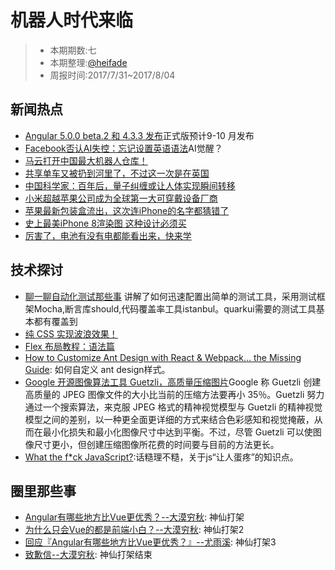 # 机器人时代来临

> - 本期期数:七    
> - 本期整理:[@heifade](https://github.com/heifade)
> - 周报时间:2017/7/31~2017/8/04 

## 新闻热点
- [Angular 5.0.0 beta.2 和 4.3.3 发布](https://www.oschina.net/news/87376/angular-5-0-0-beta2)正式版预计9-10 月发布
- [Facebook否认AI失控：忘记设置英语语法](http://www.nbd.com.cn/articles/2017-08-03/1135139.html)AI觉醒？
- [马云打开中国最大机器人仓库！](http://iuut.yvhvkb.cn/detail/2017/08/04/1654607.html?content_id=1654607&key=f5b5jJsZ0OVwNXi4ahJIZbekIvleNnky0MTHGGlQSg8p7ZfTnSc_mD54D7Cg3yTeldBDxi1oNrC2b-CRKUYN-67ttbyjGWj5qRfVjN3GfvexUWtzNijH_zT4-FfadyJT5Q9Nb6CokulqyjpT&pv_id=&cid=7&fr=1&i=1880223831)
- [共享单车又被扔到河里了，不过这一次是在英国](http://iuut.yvhvkb.cn/detail/2017/08/04/1656528.html?content_id=1656528&key=600cP0HjZOJsTvV9XP1DYA_Afj_StSRoOmprK8EKVyIec2cGu7wgd3YIynR73vfYhbNycdTuQoaTSKu1fLZMzfmpT94VsgMwwRl0wDfRd-K2cer9o5ZJjUgDm13duicMfxC-Vkg1zfDfZcAm&pv_id=&cid=7&fr=1&i=1880223831)
- [中国科学家：百年后，量子纠缠或让人体实现瞬间转移](http://iuut.yvhvkb.cn/detail/2017/08/03/1653565.html?content_id=1653565&key=f9eeclilm47_5TkU3RX2bZOk_8CatwrjbQdRE3FkP52xxRtb3mzgxrOSR-scPRrdndNxRrRcvw2dsv_o48W5Vxx2iNw6yV8lseKl1cqkuzlGk0i-1_oMzOeM6dXSDqQCuL3aDuAN-LRliMns&pv_id=&cid=7&fr=1&i=1880223831)
- [小米超越苹果公司成为全球第一大可穿戴设备厂商](http://iuut.yvhvkb.cn/detail/2017/08/03/1653678.html?content_id=1653678&key=80bcJw2C8OUEfnfMIgHwUSTxjALfQKS6ulVkS6pJtNns8bWIeak0xoOtTyra7g4kGoEe7uxCd2Hr1NqprcxUA6-LSJSsC15RjaOPpBn4D6L14fe_xSz4jmx0N6B3rC3lAulU7sfOtVGxiZnE&pv_id=&cid=7&fr=1&i=1880223831)
- [苹果最新包装盒流出，这次连iPhone的名字都猜错了](http://iuut.yvhvkb.cn/detail/2017/08/04/1656972.html?content_id=1656972&key=2182wEa3b_AuKirv_Bg-jViQOqiFqDeoNWRrLlf4iySJ7I2CsiaIFsE0tSQUcJgu57XFOZKGPt2FW07kLkpmJIkGhDPza-a-mZPnX851Q9s7Fy68qgKOs4PvTz3xdYgNQSO4bVv3K4GPpH84&pv_id=&cid=7&fr=1&i=1880223831)
- [史上最美iPhone 8渲染图 这种设计必须买](http://iuut.yvhvkb.cn/detail/2017/08/02/1639879.html?content_id=1639879&key=7a9dXEXM1JHPD_q7r7XooFdyecTLTETul1jAQFIGmOqUFqqtf-8uHx3l46XbgFCFFHV8FTmT55ziyjzuLkUJrBrOwZDqYveD8fFSMBCD4o3-lkRNWPyTdnCGmFYhoOT4mqR_r9xH9sHEV0Sa&pv_id=&cid=7&fr=1&i=1880223831)
- [厉害了，电池有没有电都能看出来，快来学](http://iuut.yvhvkb.cn/detail/2017/08/03/1653970.html?content_id=1653970&key=cdb6NO0b1WTzynSopNEhyoQjhjc7YJCxE-NvTnGOr0OjGZ4onU5BxyOlOLcZYhEY3MT35-eQOmjxVqCCzs83QwOiBa_hTaT_jMAH51OVcmDYprVC32IHIG863vgqz9OJI969lXkldGbjARsY&pv_id=&cid=7&fr=0&i=1880223831)



## 技术探讨

- [聊一聊自动化测试那些事](https://github.com/tmallfe/tmallfe.github.io/issues/37) 讲解了如何迅速配置出简单的测试工具，采用测试框架Mocha,断言库should,代码覆盖率工具istanbul。quarkui需要的测试工具基本都有覆盖到
- [纯 CSS 实现波浪效果！](http://web.jobbole.com/91803/)
- [Flex 布局教程：语法篇](http://www.ruanyifeng.com/blog/2015/07/flex-grammar.html)
- [How to Customize Ant Design with React & Webpack… the Missing Guide](https://medium.com/@GeoffMiller/how-to-customize-ant-design-with-react-webpack-the-missing-guide-c6430f2db10f): 如何自定义 ant design样式。
- [Google 开源图像算法工具 Guetzli，高质量压缩图片](https://www.oschina.net/news/82988/google-opensource-guetzli)Google 称 Guetzli 创建高质量的 JPEG 图像文件的大小比当前的压缩方法要再小 35％。Guetzli 努力通过一个搜索算法，来克服 JPEG 格式的精神视觉模型与 Guetzli 的精神视觉模型之间的差别，以一种更全面更详细的方式来结合色彩感知和视觉掩蔽，从而在最小化损失和最小化图像尺寸中达到平衡。不过，尽管 Guetzli 可以使图像尺寸更小，但创建压缩图像所花费的时间要与目前的方法更长。
- [What the f*ck JavaScript?](https://github.com/denysdovhan/wtfjs):话糙理不糙，关于js“让人蛋疼”的知识点。

## 圈里那些事

- [Angular有哪些地方比Vue更优秀？--大漠穷秋](http://damoqiongqiu.github.io/web%E5%89%8D%E7%AB%AF/2017/08/02/Angular-vs-Vue.html): 神仙打架
- [为什么只会Vue的都是前端小白？--大漠穷秋](https://zhuanlan.zhihu.com/p/28282605): 神仙打架2
- [回应『Angular有哪些地方比Vue更优秀？』--尤雨溪](https://zhuanlan.zhihu.com/p/28284087): 神仙打架3
- [致歉信--大漠穷秋](https://zhuanlan.zhihu.com/p/28343146): 神仙打架结束
